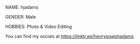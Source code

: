 NAME: hjadams

GENDER: Male

HOBBIES: Photo & Video Editing

You can find my socials at https://linktr.ee/henryjosephadams.

